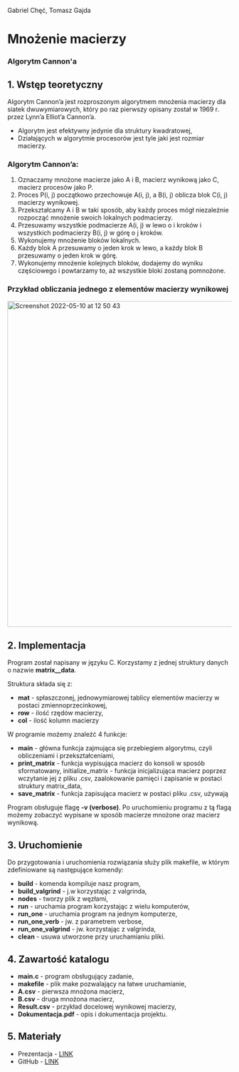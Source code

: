 Gabriel Chęć, Tomasz Gajda
# Mnożenie macierzy
### Algorytm Cannon'a 

## 1. Wstęp teoretyczny
Algorytm Cannon’a jest rozproszonym algorytmem mnożenia macierzy dla siatek dwuwymiarowych, który po raz pierwszy opisany został w 1969 r. przez Lynn’a Elliot’a Cannon’a.

- Algorytm jest efektywny jedynie dla struktury kwadratowej,
- Działających w algorytmie procesorów jest tyle jaki jest rozmiar macierzy.

### Algorytm Cannon’a:

1. Oznaczamy mnożone macierze jako A i B, macierz wynikową jako C, macierz procesów jako P.
2. Proces P(i, j) początkowo przechowuje A(i, j), a B(i, j) oblicza blok C(i, j) macierzy wynikowej.
3. Przekształcamy A i B w taki sposób, aby każdy proces mógł niezależnie rozpocząć mnożenie swoich lokalnych podmacierzy. 
4. Przesuwamy wszystkie podmacierze A(i, j) w lewo o i kroków i wszystkich podmacierzy B(i, j) w górę o j kroków.
5. Wykonujemy mnożenie bloków lokalnych.
6. Każdy blok A przesuwamy o jeden krok w lewo, a każdy blok B przesuwamy o jeden krok w górę.
7. Wykonujemy mnożenie kolejnych bloków, dodajemy do wyniku częściowego i powtarzamy to, aż wszystkie bloki zostaną pomnożone.

### Przykład obliczania jednego z elementów macierzy wynikowej
<img width="731" alt="Screenshot 2022-05-10 at 12 50 43" src="https://user-images.githubusercontent.com/31045802/167612439-32d8979b-89a7-4d0d-9857-b9f89e1cd791.png">

## 2. Implementacja
Program został napisany w języku C. 
Korzystamy z jednej struktury danych o nazwie **matrix__data**. 


Struktura składa się z:
- **mat** - spłaszczonej, jednowymiarowej tablicy elementów macierzy w postaci zmiennoprzecinkowej,
- **row** - ilość rzędów macierzy,
- **col** - ilość kolumn macierzy


W programie możemy znaleźć 4 funkcje:
- **main** - główna funkcja zajmująca się przebiegiem algorytmu, czyli obliczeniami i przekształceniami,
- **print_matrix** - funkcja wypisująca macierz do konsoli w sposób sformatowany,
initialize_matrix - funkcja inicjalizująca macierz poprzez wczytanie jej z pliku .csv, zaalokowanie pamięci i zapisanie w postaci struktury matrix_data,
- **save_matrix** - funkcja zapisująca macierz w postaci pliku .csv, używają

Program obsługuje flagę **-v (verbose)**. Po uruchomieniu programu z tą flagą możemy zobaczyć wypisane w sposób macierze mnożone oraz macierz wynikową.

## 3. Uruchomienie
Do przygotowania i uruchomienia rozwiązania służy plik makefile, w którym zdefiniowane są następujące komendy:

- **build** - komenda kompiluje nasz program,
- **build_valgrind** - j.w korzystając z valgrinda,
- **nodes** - tworzy plik z węzłami,
- **run** - uruchamia program korzystając z wielu komputerów,
- **run_one** - uruchamia program na jednym komputerze,
- **run_one_verb** - jw. z parametrem verbose,
- **run_one_valgrind** - jw. korzystając z valgrinda,
- **clean** - usuwa utworzone przy uruchamianiu pliki.


## 4. Zawartość katalogu
- **main.c** - program obsługujący zadanie,
- **makefile** - plik make pozwalający na łatwe uruchamianie,  
- **A.csv** - pierwsza mnożona macierz,
- **B.csv** - druga mnożona macierz,
- **Result.csv** - przykład docelowej wynikowej macierzy,
- **Dokumentacja.pdf** - opis i dokumentacja projektu.

## 5. Materiały
- Prezentacja - [LINK](https://docs.google.com/presentation/d/129EjYHKPv4mQ-8vRnLUJHJYR8Tuz7tanogXzLdMU2go/edit#slide=id.g11bb28a1450_2_64)
- GitHub - [LINK](https://github.com/nerooc/mpi-cannon-algorithm)
